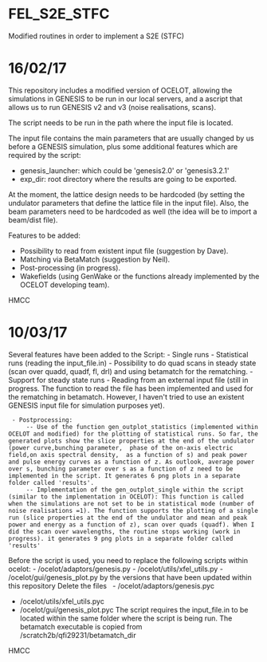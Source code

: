 # FEL_S2E_STFC
Modified routines in order to implement a S2E (STFC)
# 16/02/17

This repository includes a modified version of OCELOT, allowing the simulations in GENESIS to be run in our local servers, 
and a ascript that allows us to run GENESIS v2 and v3  (noise realisations, scans).

 The script needs to be run in the path where the input file is located.
 
 The input file contains the main parameters that are usually changed by us before a GENESIS simulation, plus 
 some additional features which are required by the script:
 
  - genesis_launcher: which could be 'genesis2.0' or 'genesis3.2.1'
  - exp_dir: root directory where the results are going to be exported.
  
  At the moment, the lattice design needs to be hardcoded (by setting the undulator parameters that define the lattice
  file in the input file). Also, the beam parameters need to be hardcoded as well (the idea will be to import a beam/dist file).
  
  Features to be added:
   - Possibility to read from existent input file (suggestion by Dave).
   - Matching via BetaMatch (suggestion by Neil).
   - Post-processing (in progress).
   - Wakefields (using GenWake or the functions already implemented by the OCELOT developing team).
   
   HMCC
   
   # 10/03/17
   
   Several features have been added to the Script: 
    - Single runs
    - Statistical runs (reading the input_file.in)
    - Possibility to do quad scans in steady state (scan over quadd, quadf, fl, drl) and using betamatch for the rematching.
    - Support for steady state runs
     - Reading from an external input file (still in progress. The function to read  the file has been implemented and used for the rematching in betamatch. However, I haven't tried to use an existent GENESIS input file for simulation purposes yet).
     
     - Postprocessing:
         -- Use of the function gen_outplot_statistics (implemented within OCELOT and modified) for the plotting of statistical runs. So far, the generated plots show the slice properties at the end of the undulator (power curve,bunching parameter,  phase of the on-axis electric field,on axis spectral density,  as a function of s) and peak power and pulse energy curves as a function of z. As outlook, average power over s, bunching parameter over s as a function of z need to be implemented in the script. It generates 6 png plots in a separate folder called 'results'.
         -- Implementation of the gen_outplot_single within the script (similar to the implementation in OCELOT): This function is called when the simulations are not set to be in statistical mode (number of noise realisations =1). The function supports the plotting of a single run (slice properties at the end of the undulator and mean and peak power and energy as a function of z), scan over quads (quadf). When I did the scan over wavelengths, the routine stops working (work in progress). it generates 9 png plots in a separate folder called 'results'
         
Before the script is used, you need to replace the following scripts within ocelot:
     - /ocelot/adaptors/genesis.py
     - /ocelot/utils/xfel_utils.py
     - /ocelot/gui/genesis_plot.py
by the versions that have been updated within this repository
   Delete the files
   - /ocelot/adaptors/genesis.pyc     
   - /ocelot/utils/xfel_utils.pyc     
   - /ocelot/gui/genesis_plot.pyc
The script requires the input_file.in to be located within the same folder where the script is being run. The betamatch executable is copied from /scratch2b/qfi29231/betamatch_dir
   
   HMCC
   
